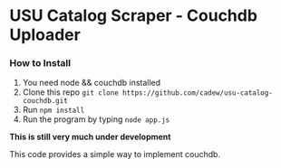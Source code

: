 USU Catalog Scraper - Couchdb Uploader
===

### How to Install
1. You need node && couchdb installed
2. Clone this repo `git clone https://github.com/cadew/usu-catalog-couchdb.git`
3. Run `npm install`
4. Run the program by typing `node app.js`

**This is still very much under development**

This code provides a simple way to implement couchdb.